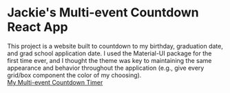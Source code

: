 # Jackie's Multi-event Countdown React App
This project is a website built to countdown to my birthday, graduation date, and grad school application date. I used the Material-UI package for the first time ever, and I thought the theme was key to maintaining the same appearance and behavior throughout the application (e.g., give every grid/box component the color of my choosing). \
[My Multi-event Countdown Timer](https://jackie-si.github.io/multievent_countdown/)
